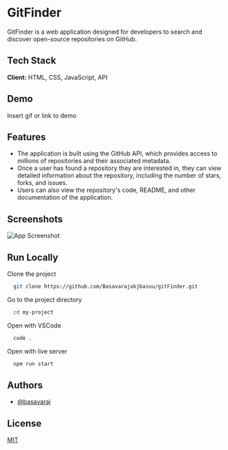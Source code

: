
# GitFinder

GitFinder is a web application designed for developers to search and discover open-source repositories on GitHub. 

## Tech Stack

**Client:** HTML, CSS, JavaScript, API

## Demo

Insert gif or link to demo

## Features

- The application is built using the GitHub API, which provides access to   millions of repositories and their associated metadata.
- Once a user has found a repository they are interested in, they can view detailed information about the repository, including the number of stars, forks, and issues.
- Users can also view the repository's code, README, and other documentation of  the application.

## Screenshots

![App Screenshot](https://i.ibb.co/VNgqGtH/git-Finder.png)

## Run Locally

Clone the project

```bash
  git clone https://github.com/Basavarajakjbasuu/gitFinder.git
```

Go to the project directory

```bash
  cd my-project
```

Open with VSCode

```bash
  code .
```

Open with live server

```bash
  npm run start
```


## Authors

- [@basavaraj](https://www.github.com/Basavarajakjbasuu)

## License

[MIT](https://choosealicense.com/licenses/mit/)

